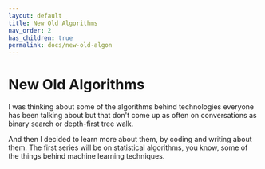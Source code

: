 ```yaml
---
layout: default
title: New Old Algorithms
nav_order: 2
has_children: true
permalink: docs/new-old-algon
---
```


# New Old Algorithms

I was thinking about some of the algorithms behind technologies everyone has been talking about but that don't come up as often on conversations as binary search or depth-first tree walk.

And then I decided to learn more about them, by coding and writing about them. The first series will be on statistical algorithms, you know, some of the things behind machine learning techniques.
